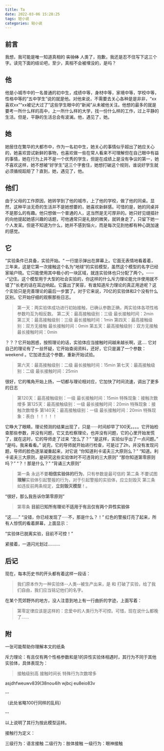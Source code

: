 ```yaml
---
title: Ta
date: 2022-03-06 15:28:25
tags: 轻小说
categories: 轻小说
---
```


## 前言

我想，我可能是唯一知道真相的 ~~实验体~~ 人类了，抱歉，我还是忍不住写下这三个字。读完下面的结论吧，至少，真相不会被埋没的，是吗？

## 他

他是小城市中的一名普通的初中生，成绩中等，身材中等，家境中等，学校中等，性格中等的“五中学生”说的就是他。对他来说，不需要去关心各种是是非非，“xx喜欢xx”“xx被记大过了”这些学生眼中的“新闻”从未被他关注。他想的最多的就是要考一所什么样的高中，上一所什么样的大学，找一份什么样的工作，过上平静的生活。但是，平静的生活总会有波澜。他，遇见了，她。

## 她

她居住在繁华的大都市中，作为一名初中生，她关心的事情似乎超出了她应关心的，她喜欢尝试新鲜的事物，也喜欢做一些在常人看来不可理解但在自己眼中有益的事情，她在行为上并不是一个优秀的学生，但是在成绩上是没有争议的第一，她不喜欢这样，她不想被“好学生”这三个字套住，她想打破这个规则，谁说好学生就必须循规蹈矩了？直到，她，遇见了，他。

## 他们

由于父母的工作原因，她转学到了他的城市，上了他的学校，做了他的同桌。显然，这种平淡无奇的生活并不是她想要的，她喜欢新鲜感。可惜的是，她的同桌并不是那么的有趣。他只想做一个普通的人，这当然是无可厚非的。她只好见缝插针的向他提起她感兴趣的话题，可他通常只是礼貌的微笑，就转身走了，只留下她一个人发呆。但是不知道为什么，她并不感到恼火，而是每次见到他都有种心跳加速的感觉。

## 它

“实验条件已具备，实验开始。“  一行提示弹出在屏幕上。它面无表情地看着着，三年来，这是它第一次接触这个名为“地球”的实验模型，虽然这个模型的名字已经家喻户晓。它只能使用其中极小的一块区域，就连实验体也只分配了两个。-----“记住。这个模型用于大型的社会实验的，你这样的什么斥力理论能允许使用就不错了”长老的话在耳边响起。它露出了笑容，有谁知道斥力理论的真正用途呢？这个实验只是完善理论的最后一步罢了。对于它来说，70亿的实验体和2个没有什么区别。它开始仔细的观察那些日志。

> 第一天：两实验体成功进行初始接触，已确认参数正确，两实验体各项性格参数均互为相反数。
> 第二天：最高接触级别：三级 最长接触时间：2min
> 第三天：最高接触级别：三级 最长接触时间：1min
> 第四天：最高接触级别：双方无接触 最长接触时间：0min
> 第五天：最高接触级别：双方无接触 最长接触时间：0min

？？？它开始困惑，按照理论的话，实验体应当接触时间越来越长啊，这.... 它对自己的理论有了一丝怀疑，它开始查阅资料，还好，它只是漏了一个参数：weekend 。它加进去这个参数，重新开始试验。

> 第六天：最高接触级别：二级 最长接触时间：15min
> 第七天：最高接触级别：二级 最长接触时间：25min

很好，它的嘴角开始上扬，一切都与理论相对应，它加快了时间流速，调出了更多的日志

> 第120天：最高接触级别：一级 最长接触时间：15min 特殊现象：接触次数增多
> 第125天：最高接触级别：一级 最长接触时间：20min 特殊现象：接触次数增多
> 第140天：最高接触级别：一级 最长接触时间：20min 特殊现象：表白 ！！！！！

它睁大了眼睛，理论预测的结果出现了，只是······时间却早了100天。。。。它开始检查那些参数，并没有问题，它又去检察理论，也并没有问题，它的心里开始发慌了，就在这时，它的导师走了过来
“怎么了？”
“是这样，实验似乎出了一点问题。”
“是吗，我来看看。”
说完，它的导师就开始进行检查，可是过了2h，并没有发现问题，导师的脸色逐渐凝重起来，对它说
“你知道利卡诺夫三大原则么？”
“知道。利卡诺夫三大原则，是研究这些实验体时不可违背的三大原则”
“那你知道第零原则吗？”
“？！那是什么？”
“背诵三大原则”

> 第一条 永远不要**相信实验体的行为**，只有参数是最可信的
> 第二条 不要试图**理解**实验体引起警报的行为，对于引起警报的实验体，应立刻毁灭
> 第三条 如违反前两条规定，**立刻毁灭模型**！。

“很好，那么我告诉你第零原则”

> 第零条 **目前已知所有理论不适用于有且仅有两个异性实验体**

“这......”
“没错，你已经发现了·····不，那是什么？！”
红色的警报灯亮了起来，所有人惊慌的看着屏幕，上面显示：

“实验体已脱离实验，目前不可控！”

紧接着，一道闪光划过..........

## 后记

现在，每本历史书的开头都有着这样一段话：

> 我们原本作为一种实验体--人类--被生产出来，是 和 打破了实验，给了我们自由，我们应当铭记他们的名字。

在某个荒郊野外的地方，没人注意到地上有一行曲折的字迹，上面写着：

> 第零定律应该是这样的：恋爱中的人类行为不可控。可惜，现在说什么都晚了......

## 附

一张可能帮助你理解本文的纸条

斥力理论：有且仅有两个性格参数和是1的异性实验体相遇时，其行为不同于其他实验体，具体表现为：

> 接触级别高
> 接触时间长
> 特殊行为次数增多

asjdhfweuwv839(38nou4ih wjbcj eu8eio83v

--

（此处省略100行同样的乱码）

--

以上说明了其行为按此模型运转。

接触行为定义：

三级行为：语言接触
二级行为：肢体接触
一级行为：眼神接触



